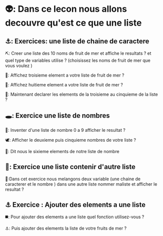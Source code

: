 
# 👽: Dans ce lecon nous allons decouvre qu'est ce que une liste 

## ⚓: Exercices: une liste de chaine de caractere 

⛏️: Creer une liste des 10 noms de fruit de mer et affiche le resultats ? et quel type de variables utilise ?
(choisissez les noms de fruit de mer que vous voulez )

🎈: Affichez  troisieme element a votre liste de fruit de mer ?

🥝: Affichez  huitieme element a votre liste de fruit de mer ?

🌷: Maintenant declarer les elements de la troisieme au cinquieme de la liste ?




## 🕳️: Exercice une liste de nombres

🌳:  Inventer d'une liste de nombre 0 a 9 afficher le resultat ?

🕊️: Afficher le deuxieme puis cinquieme nombres de votre liste ? 

🔧: Dit nous le sixieme elements de notre liste de nombre 

## 🍯: Exercice une liste contenir d'autre liste 

🦖:Dans cet exercice nous melangons deux variable (une chaine de caracterer et le nombre ) dans une autre liste nommer maliste et afficher le resultat ? 

## ⚓ Exercice : Ajouter des elements a une liste

◼️: Pour ajouter des elements a une liste quel fonction utilisez-vous ?

⚓:  Puis ajouter des elements la liste de votre fruits de mer ?

















